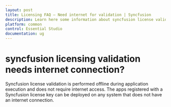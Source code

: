 ```yaml
---
layout: post
title: Licensing FAQ – Need internet for validation | Syncfusion
description: Learn here some information about syncfusion license validation needs internet conncetion.
platform: common
control: Essential Studio
documentation: ug
---
```


# syncfusion licensing validation needs internet connection?

Syncfusion license validation is performed offline during application execution and does not require internet access. The apps registered with a Syncfusion license key can be deployed on any system that does not have an internet connection.